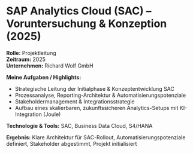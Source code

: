 # SAP Analytics Cloud (SAC) – Voruntersuchung & Konzeption (2025)

**Rolle:** Projektleitung  
**Zeitraum:** 2025  
**Unternehmen:** Richard Wolf GmbH

**Meine Aufgaben / Highlights:**
- Strategische Leitung der Initialphase & Konzeptentwicklung SAC  
- Prozessanalyse, Reporting-Architektur & Automatisierungspotenziale  
- Stakeholdermanagement & Integrationsstrategie  
- Aufbau eines skalierbaren, zukunftssicheren Analytics-Setups mit KI-Integration (Joule)

**Technologie & Tools:** SAC, Business Data Cloud, S4/HANA

**Ergebnis:** Klare Architektur für SAC-Rollout, Automatisierungspotenziale definiert, Stakeholder abgestimmt, Projekt initialisiert
